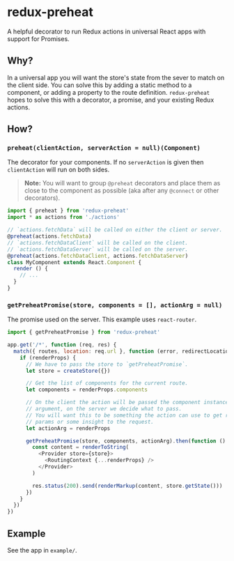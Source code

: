 # redux-preheat

A helpful decorator to run Redux actions in universal React apps with
support for Promises.

## Why?

In a universal app you will want the store's state from the sever to
match on the client side. You can solve this by adding a static method
to a component, or adding a property to the route definition.
`redux-preheat` hopes to solve this with a decorator, a promise, and
your existing Redux actions.

## How?

### `preheat(clientAction, serverAction = null)(Component)`

The decorator for your components. If no `serverAction` is given then
`clientAction` will run on both sides.

> **Note:** You will want to group `@preheat` decorators and place them
> as close to the component as possible (aka after any `@connect` or
> other decorators).

```javascript
import { preheat } from 'redux-preheat'
import * as actions from './actions'

// `actions.fetchData` will be called on either the client or server.
@preheat(actions.fetchData)
// `actions.fetchDataClient` will be called on the client.
// `actions.fetchDataServer` will be called on the server.
@preheat(actions.fetchDataClient, actions.fetchDataServer)
class MyComponent extends React.Component {
  render () {
    // ...
  }
}
```

### `getPreheatPromise(store, components = [], actionArg = null)`

The promise used on the server. This example uses `react-router`.

```javascript
import { getPreheatPromise } from 'redux-preheat'

app.get('/*', function (req, res) {
  match({ routes, location: req.url }, function (error, redirectLocation, renderProps) {
    if (renderProps) {
      // We have to pass the store to `getPreheatPromise`.
      let store = createStore({})

      // Get the list of components for the current route.
      let components = renderProps.components

      // On the client the action will be passed the component instance as an
      // argument, on the server we decide what to pass.
      // You will want this to be something the action can use to get request
      // params or some insight to the request.
      let actionArg = renderProps

      getPreheatPromise(store, components, actionArg).then(function () {
        const content = renderToString(
          <Provider store={store}>
            <RoutingContext {...renderProps} />
          </Provider>
        )

        res.status(200).send(renderMarkup(content, store.getState()))
      })
    }
  })
})
```

## Example

See the app in `example/`.
